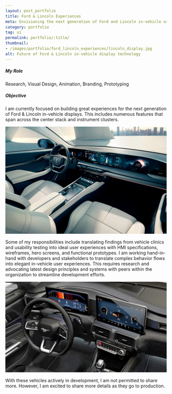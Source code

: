 ```yaml
---
layout: post_portfolio
title: Ford & Lincoln Experiences
meta: Envisioning the next generation of Ford and Lincoln in-vehicle user experiences
category: portfolio
tag: ui
permalink: portfolio/:title/
thumbnail: 
- /images/portfolio/ford_lincoln_experiences/lincoln_display.jpg
alt: Future of Ford & Lincoln in-vehicle display technology
---
```

<section>
  <h5>My Role</h5>
  <p>Research, Visual Design, Animation, Branding, Prototyping</p>
</section>

<section>
  <h5>Objective</h5>
  <p>I am currently focused on building great experiences for the next generation of Ford & Lincoln in-vehicle displays. This includes numerous features that span across the center stack and instrument clusters.</p>
  <div class="lightgallery">
    <a href="/images/portfolio/ford_lincoln_experiences/lincoln_display.jpg"><img src="/images/portfolio/ford_lincoln_experiences/lincoln_display.jpg" alt="Lincoln Concept Display"></a>
  </div>
  <p>Some of my responsibilities include translating findings from vehicle clinics and usability testing into ideal user experiences with HMI specifications, wireframes, hero screens, and functional prototypes. I am working hand-in-hand with developers and stakeholders to translate complex behavior flows into elegant in-vehicle user experiences. This requires research and advocating latest design principles and systems with peers within the organization to streamline development efforts.</p>

  <div class="lightgallery">
    <a href="/images/portfolio/ford_lincoln_experiences/ford_display.jpg"><img src="/images/portfolio/ford_lincoln_experiences/ford_display.jpg" alt="Ford Mustang Display"></a>
  </div>
  <p>With these vehicles actively in development, I am not permitted to share more. However, I am excited to share more details as they go to production.</p>
</section>


